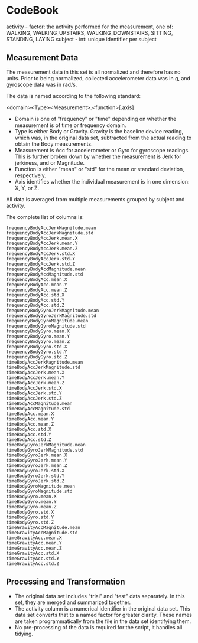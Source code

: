 CodeBook
========

activity - factor: the activity performed for the measurement, one of: WALKING, WALKING_UPSTAIRS, WALKING_DOWNSTAIRS, SITTING, STANDING, LAYING
subject - int: unique identifier per subject

Measurement Data
----------------
The measurement data in this set is all normalized and therefore has no units. Prior to being normalized, collected accelerometer data was in g, and gyroscope data was in rad/s.

The data is named according to the following standard:

\<domain>\<Type>\<Measurement>.\<function>[.axis]

* Domain is one of "frequency" or "time" depending on whether the measurement is of time or frequency domain.
* Type is either Body or Gravity. Gravity is the baseline device reading, which was, in the original data set, subtracted from the actual reading to obtain the Body measurements.
* Measurement is Acc for accelerometer or Gyro for gyroscope readings. This is further broken down by whether the measurement is Jerk for jerkiness, and or Magnitude.
* Function is either "mean" or "std" for the mean or standard deviation, respectively.
* Axis identifies whether the individual measurement is in one dimension: X, Y, or Z.

All data is averaged from multiple measurements grouped by subject and activity.

The complete list of columns is:
```
frequencyBodyAccJerkMagnitude.mean
frequencyBodyAccJerkMagnitude.std
frequencyBodyAccJerk.mean.X
frequencyBodyAccJerk.mean.Y
frequencyBodyAccJerk.mean.Z
frequencyBodyAccJerk.std.X
frequencyBodyAccJerk.std.Y
frequencyBodyAccJerk.std.Z
frequencyBodyAccMagnitude.mean
frequencyBodyAccMagnitude.std
frequencyBodyAcc.mean.X
frequencyBodyAcc.mean.Y
frequencyBodyAcc.mean.Z
frequencyBodyAcc.std.X
frequencyBodyAcc.std.Y
frequencyBodyAcc.std.Z
frequencyBodyGyroJerkMagnitude.mean
frequencyBodyGyroJerkMagnitude.std
frequencyBodyGyroMagnitude.mean
frequencyBodyGyroMagnitude.std
frequencyBodyGyro.mean.X
frequencyBodyGyro.mean.Y
frequencyBodyGyro.mean.Z
frequencyBodyGyro.std.X
frequencyBodyGyro.std.Y
frequencyBodyGyro.std.Z
timeBodyAccJerkMagnitude.mean
timeBodyAccJerkMagnitude.std
timeBodyAccJerk.mean.X
timeBodyAccJerk.mean.Y
timeBodyAccJerk.mean.Z
timeBodyAccJerk.std.X
timeBodyAccJerk.std.Y
timeBodyAccJerk.std.Z
timeBodyAccMagnitude.mean
timeBodyAccMagnitude.std
timeBodyAcc.mean.X
timeBodyAcc.mean.Y
timeBodyAcc.mean.Z
timeBodyAcc.std.X
timeBodyAcc.std.Y
timeBodyAcc.std.Z
timeBodyGyroJerkMagnitude.mean
timeBodyGyroJerkMagnitude.std
timeBodyGyroJerk.mean.X
timeBodyGyroJerk.mean.Y
timeBodyGyroJerk.mean.Z
timeBodyGyroJerk.std.X
timeBodyGyroJerk.std.Y
timeBodyGyroJerk.std.Z
timeBodyGyroMagnitude.mean
timeBodyGyroMagnitude.std
timeBodyGyro.mean.X
timeBodyGyro.mean.Y
timeBodyGyro.mean.Z
timeBodyGyro.std.X
timeBodyGyro.std.Y
timeBodyGyro.std.Z
timeGravityAccMagnitude.mean
timeGravityAccMagnitude.std
timeGravityAcc.mean.X
timeGravityAcc.mean.Y
timeGravityAcc.mean.Z
timeGravityAcc.std.X
timeGravityAcc.std.Y
timeGravityAcc.std.Z
```

Processing and Transformation
-----------------------------
* The original data set includes "trial" and "test" data separately. In this set, they are merged and summarized together.
* The activity column is a numerical identifier in the original data set. This data set converts that to a named factor for greater clarity. These names are taken programmatically from the file in the data set identifying them.
* No pre-processing of the data is required for the script, it handles all tidying.

